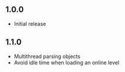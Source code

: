 ## 1.0.0
- Initial release

## 1.1.0
- Multithread parsing objects
- Avoid idle time when loading an online level
